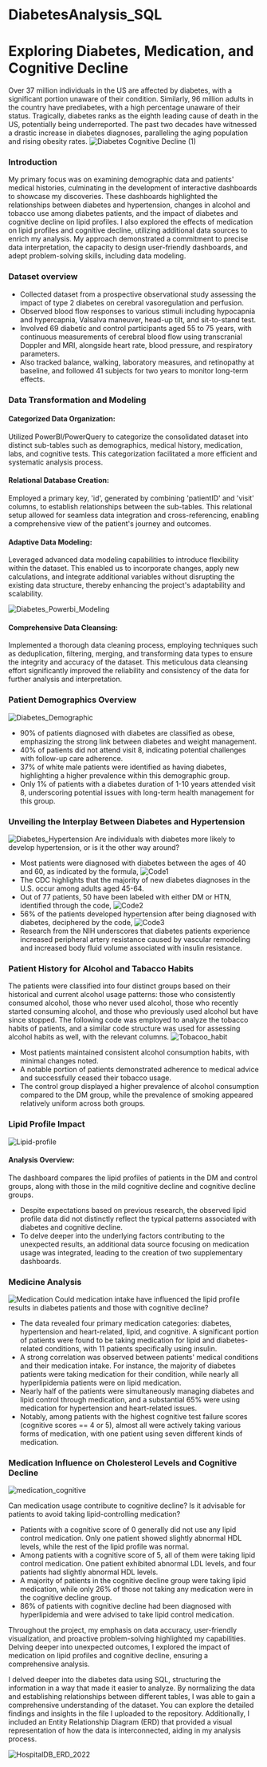 # DiabetesAnalysis_SQL
# Exploring Diabetes, Medication, and Cognitive Decline

Over 37 million individuals in the US are affected by diabetes, with a significant portion unaware of their condition. Similarly, 96 million adults in the country have prediabetes, with a high percentage unaware of their status. Tragically, diabetes ranks as the eighth leading cause of death in the US, potentially being underreported. The past two decades have witnessed a drastic increase in diabetes diagnoses, paralleling the aging population and rising obesity rates.
![Diabetes   Cognitive Decline (1)](https://github.com/KrishnaVidja/DiabetesData_SQL_PowerBI/assets/106781881/82e73cbc-d30f-4bbe-9050-72224a9bf7ac)

### Introduction
My primary focus was on examining demographic data and patients' medical histories, culminating in the development of interactive dashboards to showcase my discoveries. These dashboards highlighted the relationships between diabetes and hypertension, changes in alcohol and tobacco use among diabetes patients, and the impact of diabetes and cognitive decline on lipid profiles. I also explored the effects of medication on lipid profiles and cognitive decline, utilizing additional data sources to enrich my analysis. My approach demonstrated a commitment to precise data interpretation, the capacity to design user-friendly dashboards, and adept problem-solving skills, including data modeling.

### Dataset overview
* Collected dataset from a prospective observational study assessing the impact of type 2 diabetes on cerebral vasoregulation and perfusion.
* Observed blood flow responses to various stimuli including hypocapnia and hypercapnia, Valsalva maneuver, head-up tilt, and sit-to-stand test.
* Involved 69 diabetic and control participants aged 55 to 75 years, with continuous measurements of cerebral blood flow using transcranial Doppler and MRI, alongside heart rate, blood pressure, and respiratory parameters.
* Also tracked balance, walking, laboratory measures, and retinopathy at baseline, and followed 41 subjects for two years to monitor long-term effects.
  
### Data Transformation and Modeling 

#### Categorized Data Organization: 
Utilized PowerBI/PowerQuery to categorize the consolidated dataset into distinct sub-tables such as demographics, medical history, medication, labs, and cognitive tests. This categorization facilitated a more efficient and systematic analysis process.
#### Relational Database Creation:
Employed a primary key, 'id', generated by combining 'patientID' and 'visit' columns, to establish relationships between the sub-tables. This relational setup allowed for seamless data integration and cross-referencing, enabling a comprehensive view of the patient's journey and outcomes.
#### Adaptive Data Modeling:
Leveraged advanced data modeling capabilities to introduce flexibility within the dataset. This enabled us to incorporate changes, apply new calculations, and integrate additional variables without disrupting the existing data structure, thereby enhancing the project's adaptability and scalability.

![Diabetes_Powerbi_Modeling](https://github.com/KrishnaVidja/DiabetesData_SQL_PowerBI/assets/106781881/7c1b6a16-dffd-4775-86f3-8977792e6678)

#### Comprehensive Data Cleansing: 
Implemented a thorough data cleaning process, employing techniques such as deduplication, filtering, merging, and transforming data types to ensure the integrity and accuracy of the dataset. This meticulous data cleansing effort significantly improved the reliability and consistency of the data for further analysis and interpretation.

### Patient Demographics Overview
![Diabetes_Demographic](https://github.com/KrishnaVidja/DiabetesData_SQL_PowerBI/assets/106781881/3d220327-217e-4b9e-9591-d5aa6b6249b7)
* 90% of patients diagnosed with diabetes are classified as obese, emphasizing the strong link between diabetes and weight management.
* 40% of patients did not attend visit 8, indicating potential challenges with follow-up care adherence.
* 37% of white male patients were identified as having diabetes, highlighting a higher prevalence within this demographic group.
* Only 1% of patients with a diabetes duration of 1-10 years attended visit 8, underscoring potential issues with long-term health management for this group.

### Unveiling the Interplay Between Diabetes and Hypertension
![Diabetes_Hypertension](https://github.com/KrishnaVidja/DiabetesData_SQL_PowerBI/assets/106781881/f57df36f-afcc-42aa-9430-b0e4365cf428)
Are individuals with diabetes more likely to develop hypertension, or is it the other way around?
* Most patients were diagnosed with diabetes between the ages of 40 and 60, as indicated by the formula,
![Code1](https://github.com/KrishnaVidja/DiabetesData_SQL_PowerBI/assets/106781881/8109e884-2b91-4a93-8222-e0093887ba71)
* The CDC highlights that the majority of new diabetes diagnoses in the U.S. occur among adults aged 45-64.
* Out of 77 patients, 50 have been labeled with either DM or HTN, identified through the code, 
![Code2](https://github.com/KrishnaVidja/DiabetesData_SQL_PowerBI/assets/106781881/9beffe92-521c-40b2-bdfd-639dc35f84e0)
* 56% of the patients developed hypertension after being diagnosed with diabetes, deciphered by the code,
![Code3](https://github.com/KrishnaVidja/DiabetesData_SQL_PowerBI/assets/106781881/edfb21ea-f0d2-423c-bde3-3c845dcd97ea)
* Research from the NIH underscores that diabetes patients experience increased peripheral artery resistance caused by vascular remodeling and increased body fluid volume associated with insulin resistance.

### Patient History for Alcohol and Tabacco Habits

The patients were classified into four distinct groups based on their historical and current alcohol usage patterns: those who consistently consumed alcohol, those who never used alcohol, those who recently started consuming alcohol, and those who previously used alcohol but have since stopped. 
The following code was employed to analyze the tobacco habits of patients, and a similar code structure was used for assessing alcohol habits as well, with the relevant columns.
![Tobacoo_habit](https://github.com/KrishnaVidja/DiabetesData_SQL_PowerBI/assets/106781881/00b14755-d994-427d-81d5-7639c0331ee5)
* Most patients maintained consistent alcohol consumption habits, with minimal changes noted. 
* A notable portion of patients demonstrated adherence to medical advice and successfully ceased their tobacco usage. 
* The control group displayed a higher prevalence of alcohol consumption compared to the DM group, while the prevalence of smoking appeared relatively uniform across both groups.

### Lipid Profile Impact
![Lipid-profile](https://github.com/KrishnaVidja/DiabetesData_SQL_PowerBI/assets/106781881/775cc86f-d785-4302-af57-9864b3c11107)

#### Analysis Overview: 
The dashboard compares the lipid profiles of patients in the DM and control groups, along with those in the mild cognitive decline and cognitive decline groups.
* Despite expectations based on previous research, the observed lipid profile data did not distinctly reflect the typical patterns associated with diabetes and cognitive decline. 
* To delve deeper into the underlying factors contributing to the unexpected results, an additional data source focusing on medication usage was integrated, leading to the creation of two supplementary dashboards.

### Medicine Analysis
![Medication](https://github.com/KrishnaVidja/DiabetesData_SQL_PowerBI/assets/106781881/b4cbeb36-8419-4933-a4ba-a2a39176f0db)
Could medication intake have influenced the lipid profile results in diabetes patients and those with cognitive decline?
* The data revealed four primary medication categories: diabetes, hypertension and heart-related, lipid, and cognitive. A significant portion of patients were found to be taking medication for lipid and diabetes-related conditions, with 11 patients specifically using insulin.
* A strong correlation was observed between patients' medical conditions and their medication intake. For instance, the majority of diabetes patients were taking medication for their condition, while nearly all hyperlipidemia patients were on lipid medication.
* Nearly half of the patients were simultaneously managing diabetes and lipid control through medication, and a substantial 65% were using medication for hypertension and heart-related issues.
* Notably, among patients with the highest cognitive test failure scores (cognitive scores == 4 or 5), almost all were actively taking various forms of medication, with one patient using seven different kinds of medication.

### Medication Influence on Cholesterol Levels and Cognitive Decline
![medication_cognitive](https://github.com/KrishnaVidja/DiabetesData_SQL_PowerBI/assets/106781881/282ffbe3-07c8-4934-af61-af459af91885)

Can medication usage contribute to cognitive decline? 
Is it advisable for patients to avoid taking lipid-controlling medication?
* Patients with a cognitive score of 0 generally did not use any lipid control medication. Only one patient showed slightly abnormal HDL levels, while the rest of the lipid profile was normal.
* Among patients with a cognitive score of 5, all of them were taking lipid control medication. One patient exhibited abnormal LDL levels, and four patients had slightly abnormal HDL levels.
* A majority of patients in the cognitive decline group were taking lipid medication, while only 26% of those not taking any medication were in the cognitive decline group.
* 86% of patients with cognitive decline had been diagnosed with hyperlipidemia and were advised to take lipid control medication.

Throughout the project, my emphasis on data accuracy, user-friendly visualization, and proactive problem-solving highlighted my capabilities. Delving deeper into unexpected outcomes, I explored the impact of medication on lipid profiles and cognitive decline, ensuring a comprehensive analysis.

I delved deeper into the diabetes data using SQL, structuring the information in a way that made it easier to analyze. By normalizing the data and establishing relationships between different tables, I was able to gain a comprehensive understanding of the dataset. You can explore the detailed findings and insights in the file I uploaded to the repository. Additionally, I included an Entity Relationship Diagram (ERD) that provided a visual representation of how the data is interconnected, aiding in my analysis process.

![HospitalDB_ERD_2022](https://github.com/KrishnaVidja/DiabetesData_SQL_PowerBI/assets/106781881/6201cef2-cffe-49d4-b656-e3f0044da1f8)
